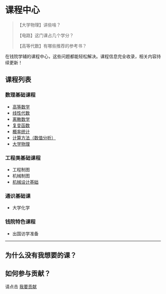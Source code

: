 # 课程中心

> 【大学物理】讲些啥？
> 
> 【电路】这门课占几个学分？
> 
> 【高等代数】有哪些推荐的参考书？

在钱院学辅的课程中心，这些问题都能轻松解决。课程信息完全收录，相关内容持续更新！

## 课程列表

### 数理基础课程

- [高等数学](advanced-mathematics)
- [线性代数](linear-algebra)
- [离散数学](discrete-mathematics)
- [复变函数](complex-function)
- [概率统计](probability-and-statistics)
- [计算方法（数值分析）](numerical-analysis)
- [大学物理](university-physics)

### 工程类基础课程

- 工程制图
- 机械制图
- [机械设计基础](mech-design)

### 通识基础课

- 大学化学

### 钱院特色课程

- 出国访学准备


---

## 为什么没有我想要的课？

## 如何参与贡献？
请点击 [我要贡献](/contribution)
